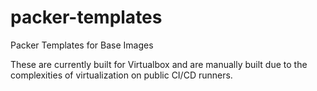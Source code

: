 # packer-templates
Packer Templates for Base Images

These are currently built for Virtualbox and are manually built due to the complexities of virtualization on public CI/CD runners.
